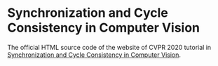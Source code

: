 # Synchronization and Cycle Consistency in Computer Vision
The official HTML source code of the website of CVPR 2020 tutorial in [Synchronization and Cycle Consistency in Computer Vision](https://synchinvision.github.io).
